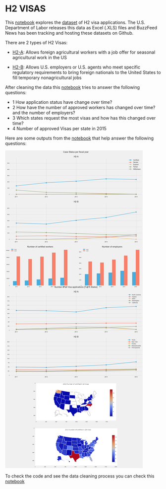 # H2 VISAS

This [notebook](https://github.com/nachocarracedo/portfolio/blob/master/H2_Visas/h2_visas_analysis.ipynb) explores the [dataset](https://github.com/BuzzFeedNews/H-2-certification-data#standardized-data) of H2 visa applications. The U.S. Department of Labor releases this data as Excel (.XLS) files and BuzzFeed News has been tracking and hosting these datasets on Github. 

There are 2 types of H2 Visas:

* [H2-A](https://www.uscis.gov/working-united-states/temporary-workers/h-2a-temporary-agricultural-workers): Allows foreign agricultural workers with a job offer for seasonal agricultural work in the US 

* [H2-B](https://www.uscis.gov/working-united-states/temporary-workers/h-2b-temporary-non-agricultural-workers): Allows U.S. employers or U.S. agents who meet specific regulatory requirements to bring foreign nationals to the United States to fill temporary nonagricultural jobs

After cleaning the data this [notebook](https://github.com/nachocarracedo/portfolio/blob/master/H2_Visas/h2_visas_analysis.ipynb) tries to answer the following questions:

* 1 How application status have change over time?
* 2 How have the number of approved workers has changed  over time? and the number of employers?
* 3 Which states request the most visas and how has this changed over time?
* 4 Number of approved Visas per state in 2015 

Here are some outputs from the [notebook](https://github.com/nachocarracedo/portfolio/blob/master/H2_Visas/h2_visas_analysis.ipynb) that help answer the following questions:

![Alt text](https://github.com/nachocarracedo/portfolio/blob/master/H2_Visas/viz_example.png?raw=true)

To check the code and see the data cleaning process you can check this [notebook](https://github.com/nachocarracedo/portfolio/blob/master/H2_Visas/h2_visas_analysis.ipynb)